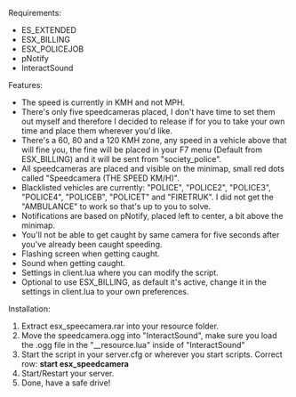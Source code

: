 Requirements:
* ES_EXTENDED
* ESX_BILLING
* ESX_POLICEJOB
* pNotify
* InteractSound

Features:
* The speed is currently in KMH and not MPH.
* There's only five speedcameras placed, I don't have time to set them out myself and therefore I decided to release if for you to take your own time and place them wherever you'd like.
* There's a 60, 80 and a 120 KMH zone, any speed in a vehicle above that will fine you, the fine will be placed in your F7 menu (Default from ESX_BILLING) and it will be sent from "society_police".
* All speedcameras are placed and visible on the minimap, small red dots called "Speedcamera (THE SPEED KM/H)".
* Blacklisted vehicles are currently: "POLICE", "POLICE2", "POLICE3", "POLICE4", "POLICEB", "POLICET" and "FIRETRUK". I did not get the "AMBULANCE" to work so that's up to you to solve.
* Notifications are based on pNotify, placed left to center, a bit above the minimap.
* You'll not be able to get caught by same camera for five seconds after you've already been caught speeding.
* Flashing screen when getting caught.
* Sound when getting caught.
* Settings in client.lua where you can modify the script.
* Optional to use ESX_BILLING, as default it's active, change it in the settings in client.lua to your own preferences.

Installation:
1. Extract esx_speecamera.rar into your resource folder.
2. Move the speedcamera.ogg into "InteractSound", make sure you load the .ogg file in the "__resource.lua" inside of "InteractSound"
2. Start the script in your server.cfg or wherever you start scripts. Correct row: **start esx_speedcamera**
4. Start/Restart your server.
5. Done, have a safe drive!
